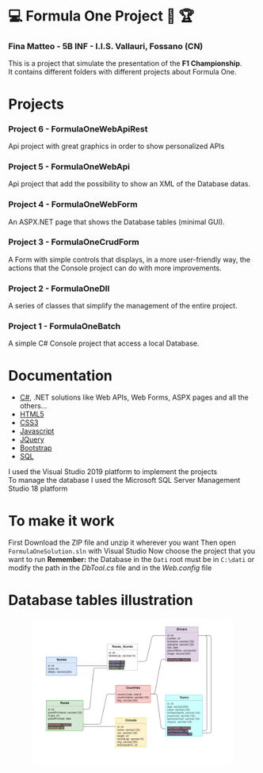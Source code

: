 # :computer: Formula One Project  :car: :trophy:

### Fina Matteo - 5B INF - I.I.S. Vallauri, Fossano (CN)

This is a project that simulate the presentation of the **F1 Championship**.<br>
It contains different folders with different projects about Formula One.<br>


# Projects
### Project 6 - FormulaOneWebApiRest
Api project with great graphics in order to show personalized APIs

### Project 5 - FormulaOneWebApi
Api project that add the possibility to show an XML of the Database datas.

### Project 4 - FormulaOneWebForm
An ASPX.NET page that shows the Database tables (minimal GUI).

### Project 3 - FormulaOneCrudForm
A Form with simple controls that displays, in a more user-friendly way, the actions that the Console project can do with more improvements.

### Project 2 - FormulaOneDll
A series of classes that simplify the management of the entire project.

### Project 1 - FormulaOneBatch
A simple C# Console project that access a local Database.


# Documentation
- [C#](https://docs.microsoft.com/it-it/dotnet/csharp/), .NET solutions like Web APIs, Web Forms, ASPX pages and all the others... 
- [HTML5](https://www.w3schools.com/html/default.asp)
- [CSS3](https://www.w3schools.com/css/default.asp)
- [Javascript](https://www.w3schools.com/js/default.asp)
- [JQuery](https://www.w3schools.com/jquery/default.asp)
- [Bootstrap](https://getbootstrap.com/)
- [SQL](https://www.w3schools.com/sql/default.asp)

I used the Visual Studio 2019 platform to implement the projects<br>
To manage the database I used the Microsoft SQL Server Management Studio 18 platform


# To make it work
First Download the ZIP file and unzip it wherever you want
Then open `FormulaOneSolution.sln` with Visual Studio
Now choose the project that you want to run
**Remember:** the Database in the `Dati` root must be in `C:\dati` or modify the path in the *DbTool.cs* file and in the *Web.config* file


# Database tables illustration
<p align="center">
  <img src="https://github.com/vallauri-ict/formula-1-Teolisio10/blob/master/Dati/DatabaseScheme.png" width="80%">
</p>